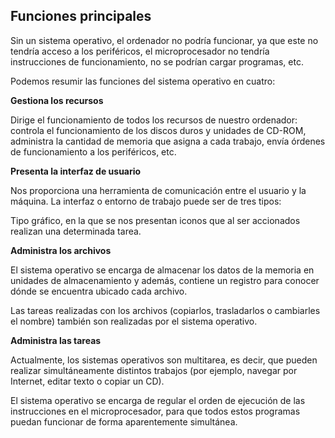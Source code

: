 ## Funciones principales

Sin un sistema operativo, el ordenador no podría funcionar, ya que este no tendría acceso a los periféricos, el microprocesador no tendría instrucciones de funcionamiento, no se podrían cargar programas, etc.

Podemos resumir las funciones del sistema operativo en cuatro:

**Gestiona los recursos**

Dirige el funcionamiento de todos los recursos de nuestro ordenador: controla el funcionamiento de los discos duros y unidades de CD-ROM, administra la cantidad de memoria que asigna a cada trabajo, envía órdenes de funcionamiento a los periféricos, etc.

**Presenta la interfaz de usuario**

Nos proporciona una herramienta de comunicación entre el usuario y la máquina. La interfaz o entorno de trabajo
puede ser de tres tipos:

Tipo gráfico, en la que se nos presentan iconos que al ser accionados realizan
una determinada tarea.

**Administra los archivos**

El sistema operativo se encarga de almacenar los datos de la memoria en unidades de almacenamiento y además, contiene un registro para conocer dónde se encuentra ubicado cada archivo. 

Las tareas realizadas con los archivos (copiarlos, trasladarlos o cambiarles el nombre) también son realizadas por el sistema operativo.

**Administra las tareas**

Actualmente, los sistemas operativos son multitarea, es decir, que pueden realizar simultáneamente distintos trabajos (por ejemplo, navegar por Internet, editar texto o copiar un CD). 

El sistema operativo se encarga de regular el orden de ejecución de las instrucciones en el microprocesador, para que todos estos programas puedan funcionar de forma aparentemente simultánea. 